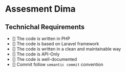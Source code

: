 # Assesment Dima

## Technichal Requirements

- [] The code is written in PHP
- [] The code is based on Laravel framework
- [] The code is written in a clean and maintainable way
- [] The code is API-Only
- [] The code is well-documented
- [] Commit follow `semantic commit` convention
